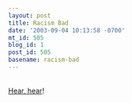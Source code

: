 ```yaml
---
layout: post
title: Racism Bad
date: '2003-09-04 10:13:58 -0700'
mt_id: 505
blog_id: 1
post_id: 505
basename: racism-bad
---
```

<br /><a href="http://www.buzzmachine.com/archives/2003_09.html#004583">Hear, hear</a>!<br /><br /><br />
